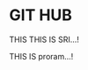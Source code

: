 <html>
  <head>
    <title>WEBTECHNOLOGY</title>
    <h1>GIT HUB</h1>
    <body>
      <p> THIS THIS IS SRI...!</p>
       THIS IS proram...!
    </body>
    
  </head>
</html>
